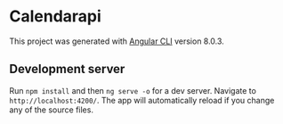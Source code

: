 # Calendarapi

This project was generated with [Angular CLI](https://github.com/angular/angular-cli) version 8.0.3.

## Development server

Run `npm install` and then  `ng serve -o` for a dev server. Navigate to `http://localhost:4200/`. The app will automatically reload if you change any of the source files.
